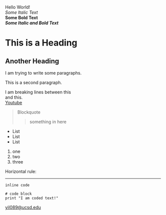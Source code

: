 Hello World!  
*Some Italic Text*  
**Some Bold Text**  
***Some Italic and Bold Text***

# This is a Heading

## Another Heading

I am trying to write some paragraphs.

This is a second paragraph.

I am breaking lines between this  
and this.  
[Youtube](http://Youtube.com)
> Blockquote
> 
>> something in here
* List
* List
* List
1. one
2. two
3. three

Horizontal rule:

---

`inline code`
```
# code block
print "I am coded text!"
```
<yil089@ucsd.edu>
